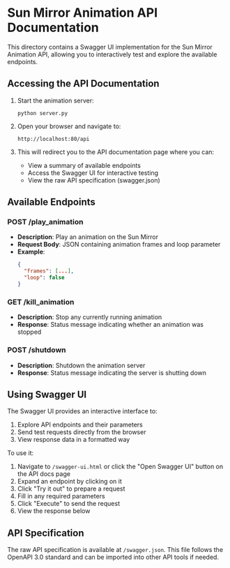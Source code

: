 # Sun Mirror Animation API Documentation

This directory contains a Swagger UI implementation for the Sun Mirror Animation API, allowing you to interactively test and explore the available endpoints.

## Accessing the API Documentation

1. Start the animation server:
   ```
   python server.py
   ```

2. Open your browser and navigate to:
   ```
   http://localhost:80/api
   ```

3. This will redirect you to the API documentation page where you can:
   - View a summary of available endpoints
   - Access the Swagger UI for interactive testing
   - View the raw API specification (swagger.json)

## Available Endpoints

### POST /play_animation
- **Description**: Play an animation on the Sun Mirror
- **Request Body**: JSON containing animation frames and loop parameter
- **Example**:
  ```json
  {
    "frames": [...],
    "loop": false
  }
  ```

### GET /kill_animation
- **Description**: Stop any currently running animation
- **Response**: Status message indicating whether an animation was stopped

### POST /shutdown
- **Description**: Shutdown the animation server
- **Response**: Status message indicating the server is shutting down

## Using Swagger UI

The Swagger UI provides an interactive interface to:
1. Explore API endpoints and their parameters
2. Send test requests directly from the browser
3. View response data in a formatted way

To use it:
1. Navigate to `/swagger-ui.html` or click the "Open Swagger UI" button on the API docs page
2. Expand an endpoint by clicking on it
3. Click "Try it out" to prepare a request
4. Fill in any required parameters
5. Click "Execute" to send the request
6. View the response below

## API Specification

The raw API specification is available at `/swagger.json`. This file follows the OpenAPI 3.0 standard and can be imported into other API tools if needed.
